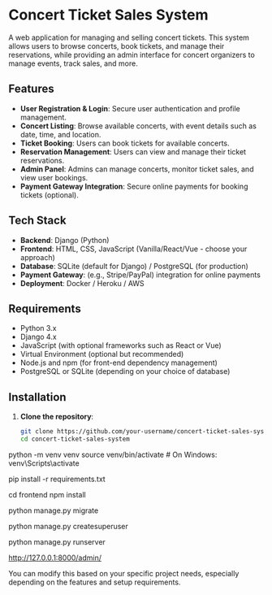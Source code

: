# Concert Ticket Sales System

A web application for managing and selling concert tickets. This system allows users to browse concerts, book tickets, and manage their reservations, while providing an admin interface for concert organizers to manage events, track sales, and more.

## Features

- **User Registration & Login**: Secure user authentication and profile management.
- **Concert Listing**: Browse available concerts, with event details such as date, time, and location.
- **Ticket Booking**: Users can book tickets for available concerts.
- **Reservation Management**: Users can view and manage their ticket reservations.
- **Admin Panel**: Admins can manage concerts, monitor ticket sales, and view user bookings.
- **Payment Gateway Integration**: Secure online payments for booking tickets (optional).

## Tech Stack

- **Backend**: Django (Python)
- **Frontend**: HTML, CSS, JavaScript (Vanilla/React/Vue - choose your approach)
- **Database**: SQLite (default for Django) / PostgreSQL (for production)
- **Payment Gateway**: (e.g., Stripe/PayPal) integration for online payments
- **Deployment**: Docker / Heroku / AWS

## Requirements

- Python 3.x
- Django 4.x
- JavaScript (with optional frameworks such as React or Vue)
- Virtual Environment (optional but recommended)
- Node.js and npm (for front-end dependency management)
- PostgreSQL or SQLite (depending on your choice of database)

## Installation

1. **Clone the repository**:

   ```bash
   git clone https://github.com/your-username/concert-ticket-sales-system.git
   cd concert-ticket-sales-system
python -m venv venv
source venv/bin/activate  # On Windows: venv\Scripts\activate

pip install -r requirements.txt

cd frontend
npm install

python manage.py migrate

python manage.py createsuperuser

python manage.py runserver

http://127.0.0.1:8000/admin/


You can modify this based on your specific project needs, especially depending on the features and setup requirements.


